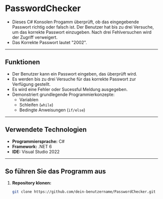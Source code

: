 # PasswordChecker
- Dieses C# Konsolen Progamm überprüft, ob das eingegebende Passwort richtig oder falsch ist. Der Benutzer hat bis zu drei Versuche, um das korrekte Passwort einzugeben. Nach drei Fehlversuchen wird der Zugriff verweigert.
- Das Korrekte Passwort lautet "2002".
---

## Funktionen
- Der Benutzer kann ein Passwort eingeben, das überprüft wird.
- Es werden bis zu drei Versuche für das korrekte Passwort zur Verfügung gestellt.
- Es wird eine Fehler oder Sucessful Meldung ausgegeben.
- Demonstriert grundlegende Programmierkonzepte:
  - Variablen
  - Schleifen (`while`)
  - Bedingte Anweisungen (`if/else`)

---

## Verwendete Technologien
- **Programmiersprache:** C#
- **Framework:** .NET 6
- **IDE:** Visual Studio 2022

---

## So führen Sie das Programm aus
1. **Repository klonen:**
   ```bash
   git clone https://github.com/dein-benutzername/PasswordChecker.git
